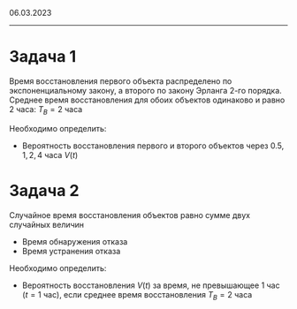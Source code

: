 06.03.2023

---

# Задача 1
Время восстановления первого объекта распределено по экспоненциальному закону, а второго по закону Эрланга 2-го порядка. Среднее время восстановления для обоих объектов одинаково и равно 2 часа: $T_В = 2$ часа

Необходимо определить:
- Вероятность восстановления первого и второго объектов через $0.5, 1, 2, 4$ часа $V(t)$

# Задача 2
Случайное время восстановления объектов равно сумме двух случайных величин
- Время обнаружения отказа
- Время устранения отказа

Необходимо определить:
- Вероятность восстановления $V(t)$ за время, не превышающее $1$ час ($t = 1$ час), если среднее время восстановления $T_В = 2$ часа
